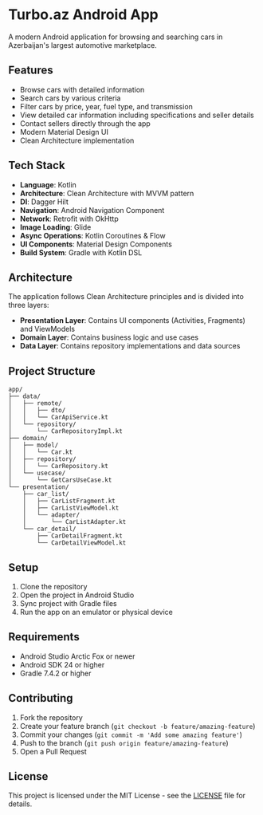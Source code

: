 # Turbo.az Android App

A modern Android application for browsing and searching cars in Azerbaijan's largest automotive marketplace.

## Features

- Browse cars with detailed information
- Search cars by various criteria
- Filter cars by price, year, fuel type, and transmission
- View detailed car information including specifications and seller details
- Contact sellers directly through the app
- Modern Material Design UI
- Clean Architecture implementation

## Tech Stack

- **Language**: Kotlin
- **Architecture**: Clean Architecture with MVVM pattern
- **DI**: Dagger Hilt
- **Navigation**: Android Navigation Component
- **Network**: Retrofit with OkHttp
- **Image Loading**: Glide
- **Async Operations**: Kotlin Coroutines & Flow
- **UI Components**: Material Design Components
- **Build System**: Gradle with Kotlin DSL

## Architecture

The application follows Clean Architecture principles and is divided into three layers:

- **Presentation Layer**: Contains UI components (Activities, Fragments) and ViewModels
- **Domain Layer**: Contains business logic and use cases
- **Data Layer**: Contains repository implementations and data sources

## Project Structure

```
app/
├── data/
│   ├── remote/
│   │   ├── dto/
│   │   └── CarApiService.kt
│   └── repository/
│       └── CarRepositoryImpl.kt
├── domain/
│   ├── model/
│   │   └── Car.kt
│   ├── repository/
│   │   └── CarRepository.kt
│   └── usecase/
│       └── GetCarsUseCase.kt
└── presentation/
    ├── car_list/
    │   ├── CarListFragment.kt
    │   ├── CarListViewModel.kt
    │   └── adapter/
    │       └── CarListAdapter.kt
    └── car_detail/
        ├── CarDetailFragment.kt
        └── CarDetailViewModel.kt
```

## Setup

1. Clone the repository
2. Open the project in Android Studio
3. Sync project with Gradle files
4. Run the app on an emulator or physical device

## Requirements

- Android Studio Arctic Fox or newer
- Android SDK 24 or higher
- Gradle 7.4.2 or higher

## Contributing

1. Fork the repository
2. Create your feature branch (`git checkout -b feature/amazing-feature`)
3. Commit your changes (`git commit -m 'Add some amazing feature'`)
4. Push to the branch (`git push origin feature/amazing-feature`)
5. Open a Pull Request

## License

This project is licensed under the MIT License - see the [LICENSE](LICENSE) file for details.
